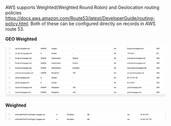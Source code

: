 AWS supports Weighted(Weighted Round Robin) and Geolocation routing policies https://docs.aws.amazon.com/Route53/latest/DeveloperGuide/routing-policy.html. Both of these can be configured directly on records in AWS route 53.

**GEO Weighted**


![img.png](aws-geo-weighted.png)


**Weighted**

![img.png](aws-weighted.png)